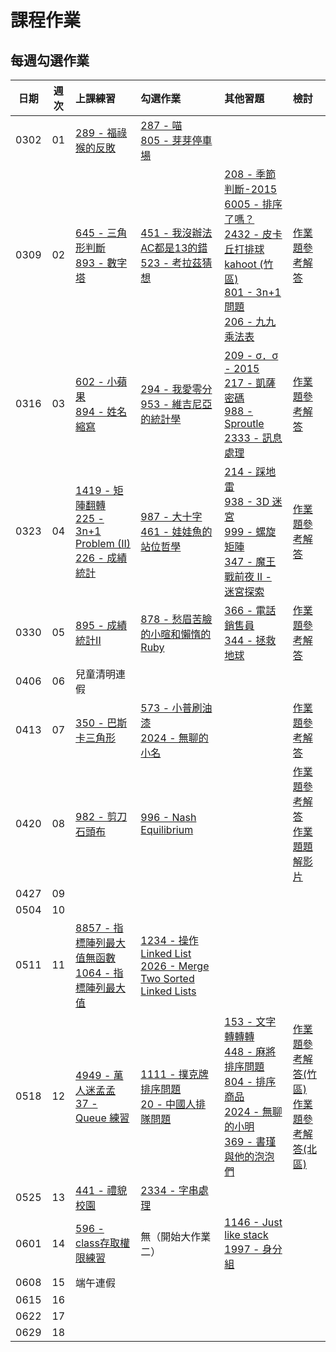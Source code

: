 # 課程作業

## 每週勾選作業

| 日期 | 週次 | 上課練習                                               | 勾選作業                                                         | 其他習題 | 檢討                             |
| :--: | :--: | :----------------------------------------------------- | :--------------------------------------------------------------- | :------- | :------------------------------- |
| 0302 | 01 | [289 - 福祿猴的反敗][neoj-289] | [287 - 喵][neoj-287]<br>[805 - 芽芽停車場][neoj-805] |  |   |
| 0309 | 02 | [645 - 三角形判斷][neoj-645] <br> [893 - 數字塔][neoj-893] | [451 - 我沒辦法AC都是13的錯][neoj-451] <br> [523 - 考拉茲猜想][neoj-523] | [208 - 季節判斷-2015][neoj-208] <br> [6005 - 排序了嗎？][neoj-6005] <br> [2432 - 皮卡丘打排球][neoj-2432] <br> [kahoot (竹區)][kahoot-條件式] <br> [801 - 3n+1 問題][neoj-801] <br> [206 - 九九乘法表][neoj-206] | [作業題參考解答][week2-solution] |
| 0316 | 03 | [602 - 小蘋果][neoj-602] <br> [894 - 姓名縮寫][neoj-894] | [294 - 我愛零分][neoj-294] <br> [953 - 維吉尼亞的統計學][neoj-953] | [209 - σ．σ - 2015][neoj-209] <br> [217 - 凱薩密碼][neoj-217] <br> [988 - Sproutle][neoj-988] <br> [2333 - 訊息處理][neoj-2333] | [作業題參考解答][week3-solution]  |
| 0323 | 04 | [1419 - 矩陣翻轉][neoj-1419] <br> [225 - 3n+1 Problem (II)][neoj-225] <br> [226 - 成績統計][neoj-226] | [987 - 大十字][neoj-987] <br> [461 - 娃娃魚的站位哲學][neoj-461] | [214 - 踩地雷][neoj-214] <br> [938 - 3D 迷宮][neoj-938] <br> [999 - 螺旋矩陣][neoj-999] <br> [347 - 魔王戰前夜 II - 迷宮探索][neoj-347] | [作業題參考解答][week4-solution]  |
| 0330 | 05 | [895 - 成績統計II][neoj-895] | [878 - 愁眉苦臉的小暄和懶惰的 Ruby][neoj-878] | [366 - 電話銷售員][neoj-366] <br> [344 - 拯救地球][neoj-344] | [作業題參考解答][week5-solution]  |
| 0406 | 06 | 兒童清明連假 |  |  |   |
| 0413 | 07 | [350 - 巴斯卡三角形][neoj-350] | [573 - 小普刷油漆][neoj-573] <br> [2024 - 無聊的小名][neoj-2024] |  | [作業題參考解答][week7-solution] |
| 0420 | 08 | [982 - 剪刀石頭布][neoj-982] |  [996 - Nash Equilibrium][neoj-996]|  |  [作業題參考解答][week8-solution] <br>  [作業題題解影片][week8-solution-video]|
| 0427 | 09 |  |  |  |   |
| 0504 | 10 |  |  |  |   |
| 0511 | 11 | [8857 - 指標陣列最大值無函數][neoj-8857]  <br> [1064 - 指標陣列最大值][neoj-1064]| [1234 - 操作 Linked List][neoj-1234]  <br> [2026 - Merge Two Sorted Linked Lists][neoj-2026] |  |   |
| 0518 | 12 | [4949 - 萬人迷孟孟][neoj-4949] <br> [37 - Queue 練習][neoj-37] | [1111 - 撲克牌排序問題][neoj-1111] <br> [20 - 中國人排隊問題][neoj-20] | [153 - 文字轉轉轉][neoj-153] <br> [448 - 麻將排序問題][neoj-448] <br> [804 - 排序商品][neoj-804] <br> [2024 - 無聊的小明][neoj-2024] <br> [369 - 書瑾與他的泡泡們][neoj-369] <br>  | [作業題參考解答(竹區)][week12-hc-solution]  <br> [作業題參考解答(北區)][week12-tp-solution]|
| 0525 | 13 | [441 - 禮貌校園][neoj-441] | [2334 - 字串處理][neoj-2334] |  |   |
| 0601 | 14 | [596 - class存取權限練習][neoj-596]  | 無（開始大作業二） | [1146 - Just like stack][neoj-1146] <br> [1997 - 身分組][neoj-1997] |   |
| 0608 | 15 | 端午連假 |  |  |   |
| 0615 | 16 |  |  |  |   |
| 0622 | 17 |  |  |  |   |
| 0629 | 18 |  |  |  |   |

<!-- Week 1 -->
[neoj-289]: https://neoj.sprout.tw/problem/289/
[neoj-287]: https://neoj.sprout.tw/problem/287/
[neoj-805]: https://neoj.sprout.tw/problem/805/

<!-- Week 2 -->
[neoj-645]: https://neoj.sprout.tw/problem/645/
[neoj-451]: https://neoj.sprout.tw/problem/451/
[neoj-208]: https://neoj.sprout.tw/problem/208/
[neoj-2432]: https://neoj.sprout.tw/problem/2432/
[neoj-6005]: https://neoj.sprout.tw/problem/6005/
[kahoot-條件式]: https://create.kahoot.it/details/e03ff871-a73c-414f-9ed5-dbfd2c940941
[neoj-206]: https://neoj.sprout.tw/problem/206/
[neoj-893]: https://neoj.sprout.tw/problem/893/
[neoj-523]: https://neoj.sprout.tw/problem/523/
[neoj-801]: https://neoj.sprout.tw/problem/801/
[week2-solution]: https://hackmd.io/@Mqvhsb9VRYSU2scAkRqGIQ/rkTisCb0a

<!-- Week 3 -->
[neoj-602]: https://neoj.sprout.tw/problem/602/
[neoj-209]: https://neoj.sprout.tw/problem/209/
[neoj-294]: https://neoj.sprout.tw/problem/294/
[neoj-953]: https://neoj.sprout.tw/problem/953/
[neoj-894]: https://neoj.sprout.tw/problem/894/
[neoj-217]: https://neoj.sprout.tw/problem/217/
[neoj-988]: https://neoj.sprout.tw/problem/988/
[neoj-2333]: https://neoj.sprout.tw/problem/2333/
[week3-solution]: https://hackmd.io/@cswagger/HkdSyEiCa

<!-- Week 4 -->
[neoj-1419]: https://neoj.sprout.tw/problem/1419/
[neoj-987]: https://neoj.sprout.tw/problem/987/
[neoj-214]: https://neoj.sprout.tw/problem/214/
[neoj-938]: https://neoj.sprout.tw/problem/938/
[neoj-999]: https://neoj.sprout.tw/problem/999/
[neoj-347]: https://neoj.sprout.tw/problem/347/
[neoj-225]: https://neoj.sprout.tw/problem/225/
[neoj-226]: https://neoj.sprout.tw/problem/226/
[neoj-461]: https://neoj.sprout.tw/problem/461/
[week4-solution]: https://hackmd.io/@gtcoding/ryJMwkBy0

<!-- Week 5 -->
[neoj-895]: https://neoj.sprout.tw/problem/895/
[neoj-878]: https://neoj.sprout.tw/problem/878/
[neoj-366]: https://neoj.sprout.tw/problem/366/
[neoj-344]: https://neoj.sprout.tw/problem/344/
[week5-solution]: https://hackmd.io/@Mqvhsb9VRYSU2scAkRqGIQ/Hy_xK8Pg0

<!-- Week 7 -->
[neoj-350]: https://neoj.sprout.tw/problem/350/
[neoj-573]: https://neoj.sprout.tw/problem/573/
[neoj-2024]: https://neoj.sprout.tw/problem/2024/
[week7-solution]: https://hackmd.io/@kenchen/Hy9jCOBe0

<!-- Week 8 -->
[neoj-982]: https://neoj.sprout.tw/problem/982/
[neoj-996]: https://neoj.sprout.tw/problem/996/
[week8-solution-video]: https://drive.google.com/file/d/1APeensMaAbbuDOLtIHhyR4L-JhXENkR9/view?usp=sharing
[week8-solution]: https://drive.google.com/file/d/1ISYZfBlnTlQ9WspxTDx2EEwmx9Iyaios/view?usp=sharing

<!-- Week 11 -->
[neoj-8857]: https://neoj.sprout.tw/problem/8857/
[neoj-1064]: https://neoj.sprout.tw/problem/1064/
[neoj-1234]: https://neoj.sprout.tw/problem/1234/
[neoj-2026]: https://neoj.sprout.tw/problem/2026/

<!-- Week 12 -->
[neoj-4949]: https://neoj.sprout.tw/problem/4949/
[neoj-1111]: https://neoj.sprout.tw/problem/1111/
[neoj-153]: https://neoj.sprout.tw/problem/153/
[neoj-448]: https://neoj.sprout.tw/problem/448/
[neoj-804]: https://neoj.sprout.tw/problem/804/
[neoj-2024]: https://neoj.sprout.tw/problem/2024/
[neoj-369]: https://neoj.sprout.tw/problem/369/
[neoj-20]: https://neoj.sprout.tw/problem/20
[neoj-37]: https://neoj.sprout.tw/problem/37
[week12-hc-solution]: https://hackmd.io/@ntucsiesprout/BkA1_80XR
[week12-tp-solution]: https://hackmd.io/@ntucsiesprout/rJXAraR7A

<!-- Week 13 -->
[neoj-441]: https://neoj.sprout.tw/problem/441/
[neoj-2334]: https://neoj.sprout.tw/problem/2334/

<!-- Week 14 -->
[neoj-596]: https://neoj.sprout.tw/problem/596/
[neoj-1146]: https://neoj.sprout.tw/problem/1146/
[neoj-1997]: https://neoj.sprout.tw/problem/1997/
